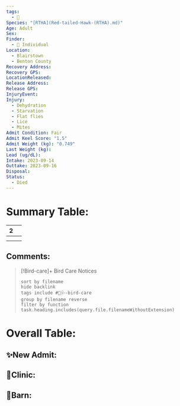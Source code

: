```yaml
---
tags:
  - 🦅
Species: "[RTHA](Red-tailed-Hawk-(RTHA).md)"
Age: Adult
Sex: 
Finder:
  - 🧑 Individual
Location:
  - Blairstown
  - Benton County
Recovery Address: 
Recovery GPS: 
LocationReleased: 
Release Address: 
Release GPS: 
InjuryEvent: 
Injury:
  - Dehydration
  - Starvation
  - Flat flies
  - Lice
  - Mites
Admit Condition: Fair
Admit Keel Score: "1.5"
Admit Weight (kg): "0.749"
Last Weight (kg): 
Lead (ug/dL): 
Intake: 2023-09-14
Outtake: 2023-09-16
Disposal: 
Status:
  - Died
---
```


# Summary Table:

<div><table class="dataview table-view-table"><thead class="table-view-thead"><tr class="table-view-tr-header"><th class="table-view-th"><span></span><span class="dataview small-text">2</span></th><th class="table-view-th"><span></span></th></tr></thead><tbody class="table-view-tbody"><tr><td><span></span></td><td><span></span></td></tr><tr><td><span></span></td><td><span></span></td></tr></tbody></table></div>

## Comments:

> [!Bird-care]+ Bird Care Notices
>   ```tasks 
>   sort by filename
>   hide backlink
>   tags include #🦅🩺-bird-care 
>   group by filename reverse
>   filter by function task.heading.includes(query.file.filenameWithoutExtension)
>   ```

# Overall Table:

## ✨New Admit:



## 🏥Clinic:



## 🏡Barn:



